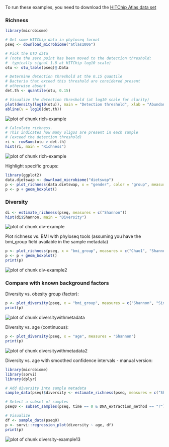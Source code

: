 
To run these examples, you need to download the [HITChip Atlas data set](Data.md)

### Richness 


```r
library(microbiome)

# Get some HITChip data in phyloseq format
pseq <- download_microbiome("atlas1006")

# Pick the OTU data
# (note the zero point has been moved to the detection threshold;
#  typically signal 1.8 at HITChip log10 scale)
otu <- otu_table(pseq)@.Data

# Determine detection threshold at the 0.15 quantile
# Bacteria that exceed this threshold are considered present
# otherwise absent
det.th <- quantile(otu, 0.15)

# Visualize the detection threshold (at log10 scale for clarity)
plot(density(log10(otu)), main = "Detection threshold", xlab = "Abundance (Log10)", ylab = "Frequency")
abline(v = log10(det.th))
```

![plot of chunk rich-example](figure/rich-example-1.png) 

```r
# Calculate richness.
# This indicates how many oligos are present in each sample
# (exceed the detection threshold)
ri <- rowSums(otu > det.th)
hist(ri, main = "Richness")
```

![plot of chunk rich-example](figure/rich-example-2.png) 


Highlight specific groups:


```r
library(ggplot2)
data.dietswap <- download_microbiome("dietswap")
p <- plot_richness(data.dietswap, x = "gender", color = "group", measures = c("Shannon", "Simpson")) 
p <- p + geom_boxplot()
```


### Diversity 



```r
di <- estimate_richness(pseq, measures = c("Shannon"))
hist(di$Shannon, main = "Diversity")
```

![plot of chunk div-example](figure/div-example-1.png) 

Plot richness vs. BMI with phyloseq tools (assuming you have the bmi_group field available in the sample metadata)


```r
p <- plot_richness(pseq, x = "bmi_group", measures = c("Chao1", "Shannon"))
p <- p + geom_boxplot()
print(p)
```

![plot of chunk div-example2](figure/div-example2-1.png) 

### Compare with known background factors

Diversity vs. obesity group (factor):


```r
p <- plot_diversity(pseq, x = "bmi_group", measures = c("Shannon", "Simpson"))
print(p)
```

![plot of chunk diversitywithmetadata](figure/diversitywithmetadata-1.png) 

Diversity vs. age (continuous):


```r
p <- plot_diversity(pseq, x = "age", measures = "Shannon")
print(p)
```

![plot of chunk diversitywithmetadata2](figure/diversitywithmetadata2-1.png) 


Diversity vs. age with smoothed confidence intervals - manual version:


```r
library(microbiome)
library(sorvi)
library(dplyr)

# Add diversity into sample metadata
sample_data(pseq)$diversity <- estimate_richness(pseq, measures = c("Shannon"))$Shannon

# Select a subset of samples
pseq0 <- subset_samples(pseq, time == 0 & DNA_extraction_method == "r")

# Visualize
df <- sample_data(pseq0)
p <- sorvi::regression_plot(diversity ~ age, df)
print(p)
```

![plot of chunk diversity-example13](figure/diversity-example13-1.png) 

